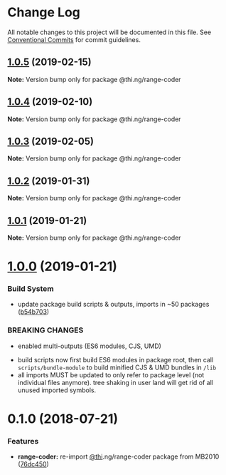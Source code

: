 # Change Log

All notable changes to this project will be documented in this file.
See [Conventional Commits](https://conventionalcommits.org) for commit guidelines.

## [1.0.5](https://github.com/thi-ng/umbrella/compare/@thi.ng/range-coder@1.0.4...@thi.ng/range-coder@1.0.5) (2019-02-15)

**Note:** Version bump only for package @thi.ng/range-coder





## [1.0.4](https://github.com/thi-ng/umbrella/compare/@thi.ng/range-coder@1.0.3...@thi.ng/range-coder@1.0.4) (2019-02-10)

**Note:** Version bump only for package @thi.ng/range-coder





## [1.0.3](https://github.com/thi-ng/umbrella/compare/@thi.ng/range-coder@1.0.2...@thi.ng/range-coder@1.0.3) (2019-02-05)

**Note:** Version bump only for package @thi.ng/range-coder





## [1.0.2](https://github.com/thi-ng/umbrella/compare/@thi.ng/range-coder@1.0.1...@thi.ng/range-coder@1.0.2) (2019-01-31)

**Note:** Version bump only for package @thi.ng/range-coder





## [1.0.1](https://github.com/thi-ng/umbrella/compare/@thi.ng/range-coder@1.0.0...@thi.ng/range-coder@1.0.1) (2019-01-21)

**Note:** Version bump only for package @thi.ng/range-coder





# [1.0.0](https://github.com/thi-ng/umbrella/compare/@thi.ng/range-coder@0.1.28...@thi.ng/range-coder@1.0.0) (2019-01-21)


### Build System

* update package build scripts & outputs, imports in ~50 packages ([b54b703](https://github.com/thi-ng/umbrella/commit/b54b703))


### BREAKING CHANGES

* enabled multi-outputs (ES6 modules, CJS, UMD)

- build scripts now first build ES6 modules in package root, then call
  `scripts/bundle-module` to build minified CJS & UMD bundles in `/lib`
- all imports MUST be updated to only refer to package level
  (not individual files anymore). tree shaking in user land will get rid of
  all unused imported symbols.


<a name="0.1.0"></a>
# 0.1.0 (2018-07-21)


### Features

* **range-coder:** re-import [@thi](https://github.com/thi).ng/range-coder package from MB2010 ([76dc450](https://github.com/thi-ng/umbrella/commit/76dc450))
